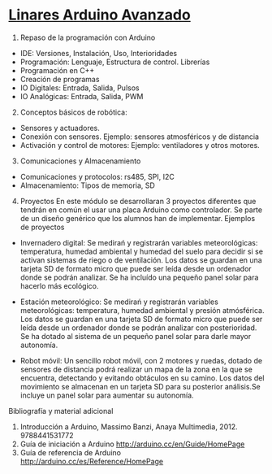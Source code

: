 # [Linares Arduino Avanzado](https://www.juntadeandalucia.es/educacion/seneca/seneca/jsp/gestionactividades/DetActForPub.jsp?X_EDIACTFOR=152367)


1. Repaso de la programación con Arduino
* IDE: Versiones, Instalación, Uso, Interioridades
* Programación: Lenguaje, Estructura de control. Librerías
* Programación en C++
* Creación de programas
* IO Digitales: Entrada, Salida, Pulsos
* IO Analógicas: Entrada, Salida, PWM

2. Conceptos básicos de robótica:
* Sensores y actuadores.
* Conexión con sensores. Ejemplo: sensores atmosféricos y de distancia
* Activación y control de motores: Ejemplo: ventiladores y otros motores.

3. Comunicaciones y Almacenamiento
* Comunicaciones y protocolos: rs485, SPI, I2C
* Almacenamiento: Tipos de memoria, SD

4. Proyectos
En este módulo se desarrollaran 3 proyectos diferentes que tendrán en común el usar una placa Arduino como controlador. Se parte de un diseño genérico que los alumnos han de implementar.
Ejemplos de proyectos

* Invernadero digital:
Se medirań y registrarán variables meteorológicas: temperatura, humedad ambiental y humedad del suelo para decidir si se activan sistemas de riego o de ventilación. Los datos se guardan en una tarjeta SD de formato micro que puede ser leída desde un ordenador donde se podrán analizar. Se ha incluído una pequeño panel solar para hacerlo más ecológico.

* Estación meteorológico: Se medirań y registrarán variables meteorológicas: temperatura, humedad ambiental y presión atmósférica. Los datos se guardan en una tarjeta SD de formato micro que puede ser leída desde un ordenador donde se podrán analizar con posterioridad. Se ha dotado al sistema de un pequeño panel solar para darle mayor autonomía.

* Robot móvil:
Un sencillo robot móvil, con 2 motores y ruedas, dotado de sensores de distancia podrá realizar un mapa de la zona en la que se encuentra, detectando y evitando obtáculos en su camino. Los datos del movimiento se almacenan en un tarjeta SD para su posterior análisis.Se incluye un panel solar para aumentar su autonomía.

Bibliografía y material adicional
1. Introducción a Arduino, Massimo Banzi, Anaya Multimedia, 2012. 9788441531772
2. Guía de iniciación a Arduino http://arduino.cc/en/Guide/HomePage
3. Guía de referencia de Arduino http://arduino.cc/es/Reference/HomePage
